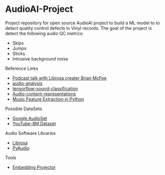 # AudioAI-Project
Project repository for open source AudioAI project to build a ML model to to detect quality control defects in Vinyl records.
The goal of the project is detect the following audio QC metrics:
* Skips
* Jumps
* Sticks
* Intrusive background noise

Reference Links
* [Podcast talk with Librosa creater Brian McFee](https://twimlai.com/twiml-talk-263-librosa-audio-and-music-processing-in-python-with-brian-mcfee/)
* [audio-analysis](https://www.ntirawen.com/2018/12/audio-analysis-using-deep-learning.html)
* [tensorflow-sound-classification](https://www.iotforall.com/tensorflow-sound-classification-machine-learning-applications/)
* [Audio-content-representations](https://www.researchgate.net/figure/Audio-content-representations-On-the-top-a-digital-audio-signal-is-illustrated-with-its_fig2_319700841)
* [Music Feature Extraction in Python](https://towardsdatascience.com/extract-features-of-music-75a3f9bc265d)

Possible DataSets
* [Google AudioSet](https://research.google.com/audioset/index.html)
* [YouTube-8M Dataset](https://research.google.com/youtube8m/index.html)

Audio Software Libraries
* [Librosa](https://pypi.org/project/librosa/)
* [PyAudio](https://pypi.org/project/PyAudio/)

Tools
* [Embedding Projector](https://projector.tensorflow.org/)
